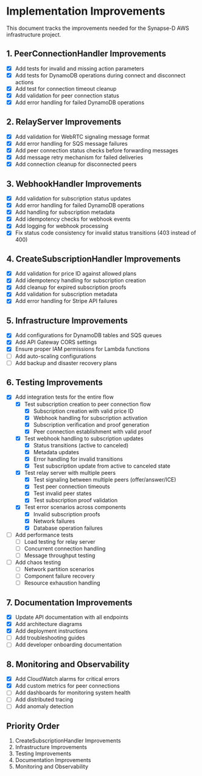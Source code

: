 # Implementation Improvements

This document tracks the improvements needed for the Synapse-D AWS infrastructure project.

## 1. PeerConnectionHandler Improvements
- [x] Add tests for invalid and missing action parameters
- [x] Add tests for DynamoDB operations during connect and disconnect actions
- [x] Add test for connection timeout cleanup
- [x] Add validation for peer connection status
- [x] Add error handling for failed DynamoDB operations

## 2. RelayServer Improvements
- [x] Add validation for WebRTC signaling message format
- [x] Add error handling for SQS message failures
- [x] Add peer connection status checks before forwarding messages
- [x] Add message retry mechanism for failed deliveries
- [x] Add connection cleanup for disconnected peers

## 3. WebhookHandler Improvements
- [x] Add validation for subscription status updates
- [x] Add error handling for failed DynamoDB operations
- [x] Add handling for subscription metadata
- [x] Add idempotency checks for webhook events
- [x] Add logging for webhook processing
- [x] Fix status code consistency for invalid status transitions (403 instead of 400)

## 4. CreateSubscriptionHandler Improvements
- [x] Add validation for price ID against allowed plans
- [x] Add idempotency handling for subscription creation
- [x] Add cleanup for expired subscription proofs
- [x] Add validation for subscription metadata
- [x] Add error handling for Stripe API failures

## 5. Infrastructure Improvements
- [x] Add configurations for DynamoDB tables and SQS queues
- [x] Add API Gateway CORS settings
- [x] Ensure proper IAM permissions for Lambda functions
- [ ] Add auto-scaling configurations
- [ ] Add backup and disaster recovery plans

## 6. Testing Improvements
- [x] Add integration tests for the entire flow
  - [x] Test subscription creation to peer connection flow
    - [x] Subscription creation with valid price ID
    - [x] Webhook handling for subscription activation
    - [x] Subscription verification and proof generation
    - [x] Peer connection establishment with valid proof
  - [x] Test webhook handling to subscription updates
    - [x] Status transitions (active to canceled)
    - [x] Metadata updates
    - [x] Error handling for invalid transitions
    - [x] Test subscription update from active to canceled state
  - [x] Test relay server with multiple peers
    - [x] Test signaling between multiple peers (offer/answer/ICE)
    - [x] Test peer connection timeouts
    - [x] Test invalid peer states
    - [x] Test subscription proof validation
  - [x] Test error scenarios across components
    - [x] Invalid subscription proofs
    - [x] Network failures
    - [x] Database operation failures
- [ ] Add performance tests
  - [ ] Load testing for relay server
  - [ ] Concurrent connection handling
  - [ ] Message throughput testing
- [ ] Add chaos testing
  - [ ] Network partition scenarios
  - [ ] Component failure recovery
  - [ ] Resource exhaustion handling

## 7. Documentation Improvements
- [x] Update API documentation with all endpoints
- [x] Add architecture diagrams
- [x] Add deployment instructions
- [ ] Add troubleshooting guides
- [ ] Add developer onboarding documentation

## 8. Monitoring and Observability
- [x] Add CloudWatch alarms for critical errors
- [x] Add custom metrics for peer connections
- [ ] Add dashboards for monitoring system health
- [ ] Add distributed tracing
- [ ] Add anomaly detection

## Priority Order
1. CreateSubscriptionHandler Improvements
2. Infrastructure Improvements
3. Testing Improvements
4. Documentation Improvements
5. Monitoring and Observability 